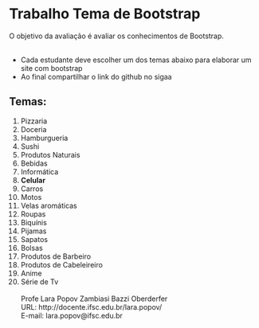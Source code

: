 <h1>Trabalho Tema de Bootstrap</h1>
O objetivo da avaliação é avaliar os conhecimentos de Bootstrap. <br><br>
<ul>
<li>Cada estudante deve escolher um dos temas abaixo para elaborar um site com bootstrap</li>
<li>Ao final compartilhar o link do github no sigaa</li>
</ul>
<h2>Temas:</h2><ol>
<li> Pizzaria</li>
<li> Doceria</li>
<li> Hamburgueria</li>
<li> Sushi</li>
<li> Produtos Naturais</li>
<li> Bebidas</li>
<li> Informática</li>
<li> <b>Celular</b></li>
<li> Carros</li>
<li> Motos</li>
<li> Velas aromáticas</li>
<li> Roupas</li>
<li> Biquínis</li>
<li> Pijamas</li>
<li> Sapatos</li>
<li> Bolsas</li>
<li> Produtos de Barbeiro</li>
<li> Produtos de Cabeleireiro</li>
<li> Anime</li>
<li> Série de Tv</li>
<br>
Profe Lara Popov Zambiasi Bazzi Oberderfer<br>
URL: http://docente.ifsc.edu.br/lara.popov/ <br>
E-mail: lara.popov@ifsc.edu.br <br>

